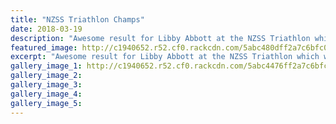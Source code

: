 ```yaml
---
title: "NZSS Triathlon Champs"
date: 2018-03-19
description: "Awesome result for Libby Abbott at the NZSS Triathlon which was held in Nelson 18-20 March 2018..."
featured_image: http://c1940652.r52.cf0.rackcdn.com/5abc480dff2a7c6bfc001162/Libby-Abbott-NZSS-triathlon-1.jpg
excerpt: "Awesome result for Libby Abbott at the NZSS Triathlon which was held in Nelson 18-20 March 2018."
gallery_image_1: http://c1940652.r52.cf0.rackcdn.com/5abc4476ff2a7c6bfc001160/Libby-Abbott-NZSS-triathlon-2.jpg
gallery_image_2: 
gallery_image_3: 
gallery_image_4: 
gallery_image_5: 
---
```

